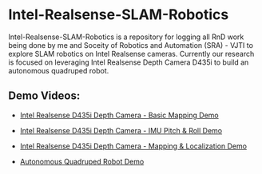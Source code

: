 # Intel-Realsense-SLAM-Robotics
Intel-Realsense-SLAM-Robotics is a repository for logging all RnD work being done by me and Soceity of Robotics and Automation (SRA) - VJTI to explore SLAM robotics on Intel Realsense cameras. Currently our research is focused on leveraging Intel Realsense Depth Camera 
D435i to build an autonomous quadruped robot. 

## Demo Videos:
- [Intel Realsense D435i Depth Camera - Basic Mapping Demo](https://www.youtube.com/watch?v=KcBZrFVRxlI)

- [Intel Realsense D435i Depth Camera - IMU Pitch & Roll Demo](https://www.youtube.com/watch?v=qOyn-O5LZNQ)

- [Intel Realsense D435i Depth Camera - Mapping & Localization Demo](https://www.youtube.com/watch?v=0L_K3DQey9I)

- [Autonomous Quadruped Robot Demo](https://www.youtube.com/watch?v=NFO0sFC34yE)


